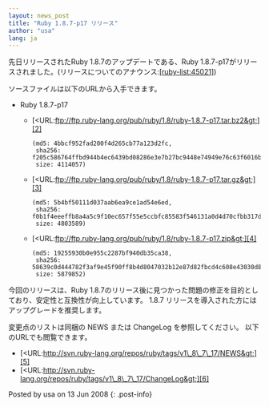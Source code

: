 ```yaml
---
layout: news_post
title: "Ruby 1.8.7-p17 リリース"
author: "usa"
lang: ja
---
```


先日リリースされたRuby 1.8.7のアップデートである、Ruby
1.8.7-p17がリリースされました。(リリースについてのアナウンス:[\[ruby-list:45021\]][1])

ソースファイルは以下のURLから入手できます。

* Ruby 1.8.7-p17
  * [&lt;URL:ftp://ftp.ruby-lang.org/pub/ruby/1.8/ruby-1.8.7-p17.tar.bz2&gt;][2]

        (md5: 4bbcf952fad200f4d265cb77a123d2fc,
         sha256: f205c586764ffbd944b4ec6439bd08286e3e7b27bc9448e74949e76c63f6016b,
         size: 4114057)

  * [&lt;URL:ftp://ftp.ruby-lang.org/pub/ruby/1.8/ruby-1.8.7-p17.tar.gz&gt;][3]

        (md5: 5b4bf50111d037aab6ea9ce1ad54e6ed,
         sha256: f0b1f4eeeffb8a4a5c9f10ec657f55e5ccbfc85583f546131a0d4d70cfbb317d,
         size: 4803589)

  * [&lt;URL:ftp://ftp.ruby-lang.org/pub/ruby/1.8/ruby-1.8.7-p17.zip&gt;][4]

        (md5: 19255930b0e955c2287bf940db35ca38,
         sha256: 58639c0d444782f3af9e45f90ff8b4d8047032b12e87d82fbcd4c608e43030d8,
         size: 5879852)

今回のリリースは、Ruby 1.8.7のリリース後に見つかった問題の修正を目的としており、安定性と互換性が向上しています。 1.8.7
リリースを導入された方にはアップグレードを推奨します。

変更点のリストは同梱の NEWS または ChangeLog を参照してください。 以下のURLでも閲覧できます。

* [&lt;URL:http://svn.ruby-lang.org/repos/ruby/tags/v1\_8\_7\_17/NEWS&gt;][5]
* [&lt;URL:http://svn.ruby-lang.org/repos/ruby/tags/v1\_8\_7\_17/ChangeLog&gt;][6]

Posted by usa on 13 Jun 2008
{: .post-info}



[1]: http://blade.nagaokaut.ac.jp/cgi-bin/scat.rb/ruby/ruby-list/45021 
[2]: ftp://ftp.ruby-lang.org/pub/ruby/1.8/ruby-1.8.7-p17.tar.bz2 
[3]: ftp://ftp.ruby-lang.org/pub/ruby/1.8/ruby-1.8.7-p17.tar.gz 
[4]: ftp://ftp.ruby-lang.org/pub/ruby/1.8/ruby-1.8.7-p17.zip 
[5]: http://svn.ruby-lang.org/repos/ruby/tags/v1_8_7_17/NEWS 
[6]: http://svn.ruby-lang.org/repos/ruby/tags/v1_8_7_17/ChangeLog 
